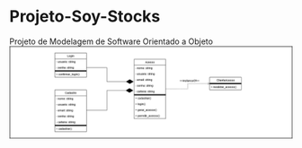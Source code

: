# Projeto-Soy-Stocks
Projeto de Modelagem de Software Orientado a Objeto
![image](diagrama_acesso3.png)
